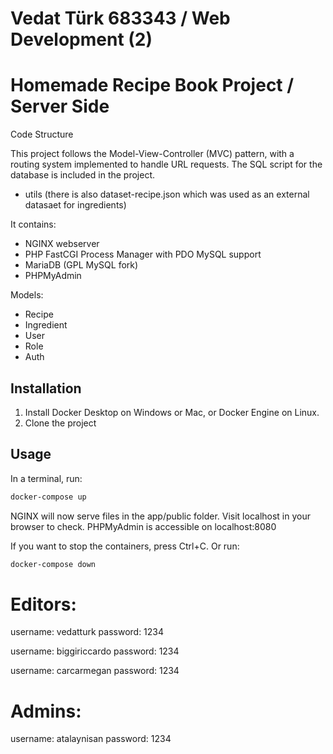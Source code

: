 # Vedat Türk 683343 / Web Development (2)
# Homemade Recipe Book Project / Server Side

Code Structure

This project follows the Model-View-Controller (MVC) pattern, with a routing system implemented to handle URL requests. The SQL script for the database is included in the project.
* utils (there is also dataset-recipe.json which was used as an external datasaet for ingredients)


It contains:
* NGINX webserver
* PHP FastCGI Process Manager with PDO MySQL support
* MariaDB (GPL MySQL fork)
* PHPMyAdmin

Models:
* Recipe
* Ingredient
* User
* Role
* Auth

## Installation

1. Install Docker Desktop on Windows or Mac, or Docker Engine on Linux.
1. Clone the project

## Usage

In a terminal, run:
```bash
docker-compose up
```

NGINX will now serve files in the app/public folder. Visit localhost in your browser to check.
PHPMyAdmin is accessible on localhost:8080

If you want to stop the containers, press Ctrl+C. 
Or run:
```bash
docker-compose down
```

# Editors:
username: vedatturk
password: 1234

username: biggiriccardo
password: 1234

username: carcarmegan
password: 1234

# Admins:

username: atalaynisan
password: 1234
